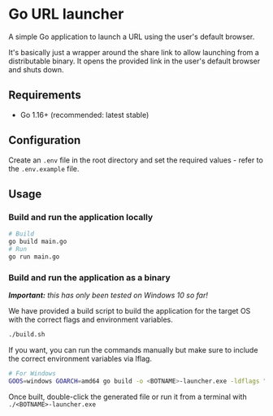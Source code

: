 # Go URL launcher

A simple Go application to launch a URL using the user's default browser.

It's basically just a wrapper around the share link to allow launching from a distributable binary. It opens the
provided link in the user's default browser and shuts down.

## Requirements

- Go 1.16+ (recommended: latest stable)

## Configuration

Create an `.env` file in the root directory and set the required values - refer to the `.env.example` file.

## Usage

### Build and run the application locally

   ```sh
   # Build
   go build main.go
   # Run
   go run main.go
   ```

### Build and run the application as a binary

_**Important:** this has only been tested on Windows 10 so far!_

We have provided a build script to build the application for the target OS with the correct flags and environment
variables.

   ```sh
   ./build.sh
   ```

If you want, you can run the commands manually but make sure to include the correct environment variables via lflag.

   ```sh
   # For Windows
   GOOS=windows GOARCH=amd64 go build -o <BOTNAME>-launcher.exe -ldflags "-s -w -X teams-bot-launcher/config.ShareLink=<SHARE_LINK>" // for 64-bit, use GOARCH=386 for 32-bit
   ```

Once built, double-click the generated file or run it from a terminal with `./<BOTNAME>-launcher.exe`


